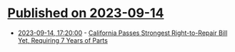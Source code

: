 # [Published on 2023-09-14](index.md)

* [2023-09-14, 17:20:00](https://yro.slashdot.org/story/23/09/14/1629228/california-passes-strongest-right-to-repair-bill-yet-requiring-7-years-of-parts?utm_source=rss1.0mainlinkanon&utm_medium=feed) - [California Passes Strongest Right-to-Repair Bill Yet, Requiring 7 Years of Parts](https://yro.slashdot.org/story/23/09/14/1629228/california-passes-strongest-right-to-repair-bill-yet-requiring-7-years-of-parts?utm_source=rss1.0mainlinkanon&utm_medium=feed)

